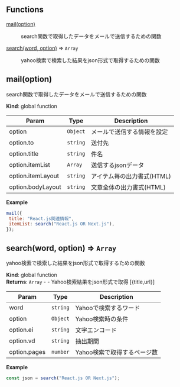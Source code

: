 ## Functions

<dl>
<dt><a href="#mail">mail(option)</a></dt>
<dd><p>search関数で取得したデータをメールで送信するための関数</p>
</dd>
<dt><a href="#search">search(word, option)</a> ⇒ <code>Array</code></dt>
<dd><p>yahoo検索で検索した結果をjson形式で取得するための関数</p>
</dd>
</dl>

<a name="mail"></a>

## mail(option)
search関数で取得したデータをメールで送信するための関数

**Kind**: global function  

| Param | Type | Description |
| --- | --- | --- |
| option | <code>Object</code> | メールで送信する情報を設定 |
| option.to | <code>string</code> | 送付先 |
| option.title | <code>string</code> | 件名 |
| option.itemList | <code>Array</code> | 送信するjsonデータ |
| option.itemLayout | <code>string</code> | アイテム毎の出力書式(HTML) |
| option.bodyLayout | <code>string</code> | 文章全体の出力書式(HTML) |

**Example**  
```js
mail({
 title: "React.js関連情報",
 itemList: search("React.js OR Next.js"),
});
```
<a name="search"></a>

## search(word, option) ⇒ <code>Array</code>
yahoo検索で検索した結果をjson形式で取得するための関数

**Kind**: global function  
**Returns**: <code>Array</code> - - Yahoo検索結果をjson形式で取得 [{title,url}]  

| Param | Type | Description |
| --- | --- | --- |
| word | <code>string</code> | Yahooで検索するワード |
| option | <code>Object</code> | Yahoo検索時の条件 |
| option.ei | <code>string</code> | 文字エンコード |
| option.vd | <code>string</code> | 抽出期間 |
| option.pages | <code>number</code> | Yahoo検索で取得するページ数 |

**Example**  
```js
const json = search("React.js OR Next.js");
```
